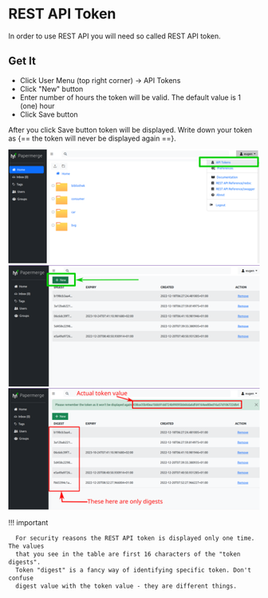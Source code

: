# REST API Token

In order to use REST API you will need so called REST API token.


## Get It

* Click User Menu (top right corner) -> API Tokens
* Click "New" button
* Enter number of hours the token will be valid. The default value is 1 (one) hour
* Click Save button

After you click Save button token will be displayed. Write down your token as
{== the token will never be displayed again ==}.

![](../img/user-manual/rest-api-token/user-menu.svg)
![](../img/user-manual/rest-api-token/new-token.svg)
![](../img/user-manual/rest-api-token/token-value.svg)


!!! important

      For security reasons the REST API token is displayed only one time. The values
      that you see in the table are first 16 characters of the "token digests".
      Token "digest" is a fancy way of identifying specific token. Don't confuse
      digest value with the token value - they are different things.
